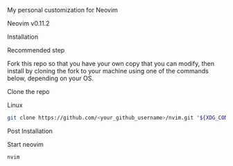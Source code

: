 My personal customization for Neovim

Neovim v0.11.2

Installation

Recommended step

Fork this repo so that you have your own copy that you can modify, then install by cloning the
fork to your machine using one of the commands below, depending on your OS.

Clone the repo

Linux

```sh
git clone https://github.com/<your_github_username>/nvim.git "${XDG_CONFIG_HOME:-$HOME/.config}"/nvim
```

Post Installation

Start neovim

```sh
nvim
```

